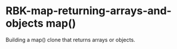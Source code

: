 # RBK-map-returning-arrays-and-objects   map()

Building a map() clone that  returns arrays or objects. 